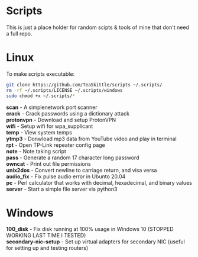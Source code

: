 Scripts
=========

This is just a place holder for random scipts & tools of mine that don't need a full repo.

Linux
=========

To make scripts executable:
```Bash
git clone https://github.com/TeaSkittle/scripts ~/.scripts/
rm -rf ~/.scripts/LICENSE ~/.scripts/windows
sudo chmod +x ~/.scripts/*
```

**scan** - A simplenetwork port scanner  
**crack** - Crack passwords using a dictionary attack  
**protonvpn** - Download and setup ProtonVPN  
**wifi** - Setup wifi for wpa_supplicant  
**temp** - View system temps  
**ytmp3** - Donwload mp3 data from YouTube video and play in terminal  
**rpt** - Open TP-Link repeater config page  
**note** - Note taking script  
**pass** - Generate a random 17 character long password   
**owncat** - Print out file permissions  
**unix2dos** - Convert newline to carriage return, and visa versa  
**audio_fix** - Fix pulse audio error in Ubunto 20.04  
**pc** - Perl calculator that works with decimal, hexadecimal, and binary values  
**server** - Start a simple file server via python3

Windows
=========

**100_disk** - Fix disk running at 100% usage in Windows 10 (STOPPED WORKING LAST TIME I TESTED)  
**secondary-nic-setup** - Set up virtual adapters for secondary NIC (useful for setting up and testing routers)  
